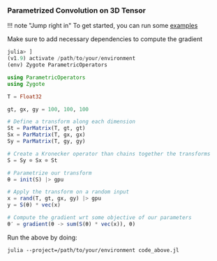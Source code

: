 ### Parametrized Convolution on 3D Tensor

!!! note "Jump right in"
    To get started, you can run some [examples](https://github.com/turquoisedragon2926/ParametricOperators-Examples)

Make sure to add necessary dependencies to compute the gradient

```julia
julia> ]
(v1.9) activate /path/to/your/environment
(env) Zygote ParametricOperators
```

```julia
using ParametricOperators
using Zygote

T = Float32

gt, gx, gy = 100, 100, 100

# Define a transform along each dimension
St = ParMatrix(T, gt, gt)
Sx = ParMatrix(T, gx, gx)
Sy = ParMatrix(T, gy, gy)

# Create a Kronecker operator than chains together the transforms
S = Sy ⊗ Sx ⊗ St

# Parametrize our transform
θ = init(S) |> gpu

# Apply the transform on a random input
x = rand(T, gt, gx, gy) |> gpu
y = S(θ) * vec(x)

# Compute the gradient wrt some objective of our parameters
θ′ = gradient(θ -> sum(S(θ) * vec(x)), θ)
```

Run the above by doing:
```shell
julia --project=/path/to/your/environment code_above.jl
```
